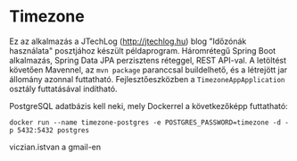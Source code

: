 # Timezone

Ez az alkalmazás a JTechLog (<http://jtechlog.hu>) blog "Időzónák használata" posztjához készült példaprogram.
Háromrétegű Spring Boot alkalmazás, Spring Data JPA perzisztens réteggel, REST API-val. 
A letöltést követően Mavennel, az `mvn package` paranccsal buildelhető,
és a létrejött jar állomány azonnal futtatható. Fejlesztőeszközben a `TimezoneAppApplication`
osztály futtatásával indítható.

PostgreSQL adatbázis kell neki, mely Dockerrel a következőképp futtatható:

```
docker run --name timezone-postgres -e POSTGRES_PASSWORD=timezone -d -p 5432:5432 postgres
```

viczian.istvan a gmail-en



